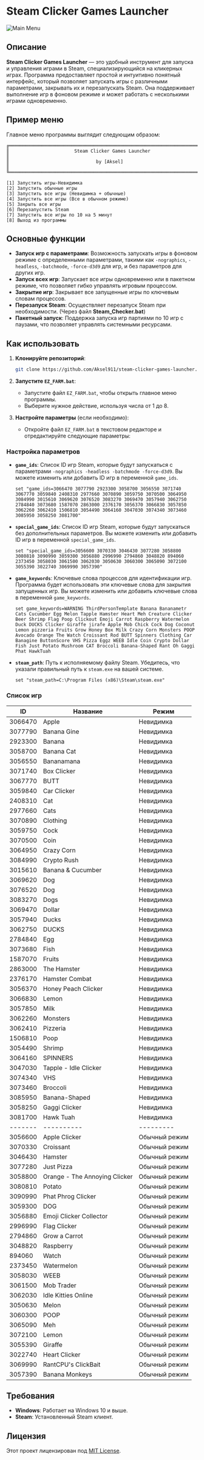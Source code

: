 # Steam Clicker Games Launcher
![Main Menu](/pic/main_menu.png)

## Описание

**Steam Clicker Games Launcher** — это удобный инструмент для запуска и управления играми в Steam, специализирующийся на кликерных играх. Программа предоставляет простой и интуитивно понятный интерфейс, который позволяет запускать игры с различными параметрами, закрывать их и перезапускать Steam. Она поддерживает выполнение игр в фоновом режиме и может работать с несколькими играми одновременно.
## Пример меню

Главное меню программы выглядит следующим образом:

    ╔══════════════════════════════════════════════════════════════════════╗
    ║                        Steam Clicker Games Launcher                  ║
    ║                                by [Aksel]                            ║
    ╚══════════════════════════════════════════════════════════════════════╝
    
    [1] Запустить игры-Невидимка
    [2] Запустить обычные игры
    [3] Запустить все игры (Невидимка + обычные)
    [4] Запустить все игры (Все в обычном режиме)
    [5] Закрыть все игры
    [6] Перезапустить Steam
    [7] Запустить все игры по 10 на 5 минут
    [8] Выход из программы


## Основные функции

- **Запуск игр с параметрами**: Возможность запускать игры в фоновом режиме с определенными параметрами, такими как `-nographics`, `-headless`, `-batchmode`, `-force-d3d9` для игр, и без параметров для других игр.
- **Запуск всех игр**: Запускает все игры одновременно или в пакетном режиме, что позволяет гибко управлять игровым процессом.
- **Закрытие игр**: Закрывает все запущенные игры по ключевым словам процессов.
- **Перезапуск Steam**: Осуществляет перезапуск Steam при необходимости. (Через файл **Steam_Checker.bat**)
- **Пакетный запуск**: Поддержка запуска игр партиями по 10 игр с паузами, что позволяет управлять системными ресурсами.

## Как использовать

1. **Клонируйте репозиторий**:
    ```bash
    git clone https://github.com/Aksel911/steam-clicker-games-launcher.git
    ```

2. **Запустите `EZ_FARM.bat`**:
    - Запустите файл `EZ_FARM.bat`, чтобы открыть главное меню программы.
    - Выберите нужное действие, используя числа от 1 до 8.

3. **Настройте параметры** (если необходимо):
    - Откройте файл `EZ_FARM.bat` в текстовом редакторе и отредактируйте следующие параметры:

### Настройка параметров

- **`game_ids`**: Список ID игр Steam, которые будут запускаться с параметрами `-nographics -headless -batchmode -force-d3d9`. Вы можете изменить или добавить ID игр в переменной `game_ids`.

    ```batch
    set "game_ids=3066470 3077790 2923300 3058700 3056550 3071740 3067770 3059840 2408310 2977660 3070890 3059750 3070500 3064950 3084990 3015610 3069620 3076520 3083270 3069470 3057940 3062750 2784840 3073680 1587070 2863000 2376170 3056370 3066830 3057850 3062260 3062410 1506810 3054490 3064160 3047030 3074340 3073460 3085950 3058250 3081700"
    ```

- **`special_game_ids`**: Список ID игр Steam, которые будут запускаться без дополнительных параметров. Вы можете изменить или добавить ID игр в переменной `special_game_ids`.

    ```batch
    set "special_game_ids=3056600 3070330 3046430 3077280 3058800 3080810 3090990 3059300 3056880 2996990 2794860 3048820 894060 2373450 3058030 3061500 3062030 3050630 3060300 3065090 3072100 3055390 3022740 3069990 3057390"
    ```

- **`game_keywords`**: Ключевые слова процессов для идентификации игр. Программа будет использовать эти ключевые слова для закрытия запущенных игр. Вы можете изменить или добавить ключевые слова в переменной `game_keywords`.

    ```batch
    set game_keywords=WARNING ThirdPersonTemplate Banana Bananametr Cats Cucumber Egg Melon Tapple Hamster Heart Meh Creature Clicker Beer Shrimp Flag Poop Clickout Emoji Carrot Raspberry Watermelon Duck DUCKS Clicker Giraffe jirafe Apple Mob Chick Cock Dog Coconut Lemon pizzeria Fruits Grow Honey Box Milk Crazy Corn Monsters POOP Avocado Orange The Watch Croissant Rod BUTT Spinners Clothing Car Banagine ButtonScore VHS Pizza Eggz WEEB Idle Coin Crypto Dollar Fish Just Potato Mushroom CAT Broccoli Banana-Shaped Rant Oh Gaggi Phat HawkTuah
    ```

- **`steam_path`**: Путь к исполняемому файлу Steam. Убедитесь, что указали правильный путь к `steam.exe` на вашей системе.

    ```batch
    set "steam_path=C:\Program Files (x86)\Steam\steam.exe"
    ```


### Список игр

| **ID**    | **Название**                   | **Режим**           |
|-----------|--------------------------------|---------------------|
| 3066470    | Apple                          | Невидимка           |
| 3077790    | Banana Gine                     | Невидимка           |
| 2923300    | Banana                          | Невидимка           |
| 3058700    | Banana Cat                      | Невидимка           |
| 3056550    | Bananamana                      | Невидимка           |
| 3071740    | Box Clicker                     | Невидимка           |
| 3067770    | BUTT                           | Невидимка           |
| 3059840    | Car Clicker                     | Невидимка           |
| 2408310    | Cat                            | Невидимка           |
| 2977660    | Cats                           | Невидимка           |
| 3070890    | Clothing                        | Невидимка           |
| 3059750    | Cock                            | Невидимка           |
| 3070500    | Coin                            | Невидимка           |
| 3064950    | Crazy Corn                      | Невидимка           |
| 3084990    | Crypto Rush                     | Невидимка           |
| 3015610    | Banana & Cucumber               | Невидимка           |
| 3069620    | Dog                             | Невидимка           |
| 3076520    | Dog                             | Невидимка           |
| 3083270    | Dogs                            | Невидимка           |
| 3069470    | Dollar                          | Невидимка           |
| 3057940    | Ducks                           | Невидимка           |
| 3062750    | DUCKS                           | Невидимка           |
| 2784840    | Egg                             | Невидимка           |
| 3073680    | Fish                            | Невидимка           |
| 1587070    | Fruits                          | Невидимка           |
| 2863000    | The Hamster                     | Невидимка           |
| 2376170    | Hamster Combat                  | Невидимка           |
| 3056370    | Honey Peach Clicker             | Невидимка           |
| 3066830    | Lemon                           | Невидимка           |
| 3057850    | Milk                            | Невидимка           |
| 3062260    | Monsters                        | Невидимка           |
| 3062410    | Pizzeria                        | Невидимка           |
| 1506810    | Poop                            | Невидимка           |
| 3054490    | Shrimp                          | Невидимка           |
| 3064160    | SPINNERS                        | Невидимка           |
| 3047030    | Tapple - Idle Clicker           | Невидимка           |
| 3074340    | VHS                             | Невидимка           |
| 3073460    | Broccoli                        | Невидимка           |
| 3085950    | Banana-Shaped                   | Невидимка           |
| 3058250    | Gaggi Clicker                   | Невидимка           |
| 3081700    | Hawk Tuah                       | Невидимка           |
| -------    | ----------                      | ---------           |
| 3056600    | Apple Clicker                   | Обычный режим       |
| 3070330    | Croissant                       | Обычный режим       |
| 3046430    | Hamster                         | Обычный режим       |
| 3077280    | Just Pizza                      | Обычный режим       |
| 3058800    | Orange - The Annoying Clicker   | Обычный режим       |
| 3080810    | Potato                          | Обычный режим       |
| 3090990    | Phat Phrog Clicker              | Обычный режим       |
| 3059300    | DOG                             | Обычный режим       |
| 3056880    | Emoji Clicker Collector         | Обычный режим       |
| 2996990    | Flag Clicker                    | Обычный режим       |
| 2794860    | Grow a Carrot                   | Обычный режим       |
| 3048820    | Raspberry                       | Обычный режим       |
| 894060     | Watch                           | Обычный режим       |
| 2373450    | Watermelon                      | Обычный режим       |
| 3058030    | WEEB                            | Обычный режим       |
| 3061500    | Mob Trader                      | Обычный режим       |
| 3062030    | Idle Kitties Online             | Обычный режим       |
| 3050630    | Melon                           | Обычный режим       |
| 3060300    | POOP                            | Обычный режим       |
| 3065090    | Meh                             | Обычный режим       |
| 3072100    | Lemon                           | Обычный режим       |
| 3055390    | Giraffe                         | Обычный режим       |
| 3022740    | Heart Clicker                   | Обычный режим       |
| 3069990    | RantCPU's ClickBait             | Обычный режим       |
| 3057390    | Banana Monkeys                  | Обычный режим       |


## Требования

- **Windows**: Работает на Windows 10 и выше.
- **Steam**: Установленный Steam клиент.

## Лицензия

Этот проект лицензирован под [MIT License](LICENSE).

